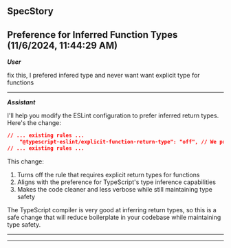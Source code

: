 ## SpecStory

## Preference for Inferred Function Types (11/6/2024, 11:44:29 AM)

_**User**_

fix this, I prefered infered type and never want want explicit type for functions

---

_**Assistant**_

I'll help you modify the ESLint configuration to prefer inferred return types. Here's the change:

```json:.eslintrc.json
// ... existing rules ...
    "@typescript-eslint/explicit-function-return-type": "off", // We prefer inferred return types
// ... existing rules ...
```

This change:
1. Turns off the rule that requires explicit return types for functions
2. Aligns with the preference for TypeScript's type inference capabilities
3. Makes the code cleaner and less verbose while still maintaining type safety

The TypeScript compiler is very good at inferring return types, so this is a safe change that will reduce boilerplate in your codebase while maintaining type safety.

---



---


